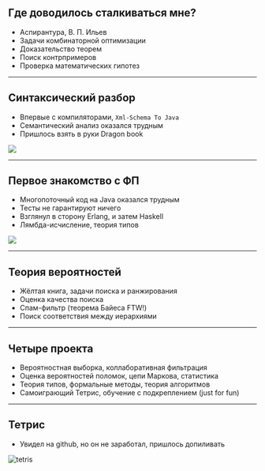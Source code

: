 ## Где доводилось сталкиваться мне?

- Аспирантура, В. П. Ильев
- Задачи комбинаторной оптимизации
- Доказательство теорем
- Поиск контрпримеров
- Проверка математических гипотез

----

## Синтаксический разбор

- Впервые с компиляторами, `Xml-Schema To Java`
- Семантический анализ оказался трудным
- Пришлось взять в руки Dragon book

![](slides/04-what-about-me/dragon-book.jpg)

----

## Первое знакомство с ФП

- Многопоточный код на Java оказался трудным
- Тесты не гарантируют ничего
- Взглянул в сторону Erlang, и затем Haskell
- Лямбда-исчисление, теория типов

![](slides/04-what-about-me/multithreading-theory-practice.png) <!-- .element height="350" -->

----

## Теория вероятностей

- Жёлтая книга, задачи поиска и ранжирования
- Оценка качества поиска
- Спам-фильтр (теорема Байеса FTW!)
- Поиск соответствия между иерархиями

----

## Четыре проекта
- Вероятностная выборка, коллаборативная фильтрация
- Оценка вероятностей поломок, цепи Маркова, статистика 
- Теория типов, формальные методы, теория алгоритмов
- Самоиграющий Тетрис, обучение с подкреплением (just for fun)

----

## Тетрис

- Увидел на github, но он не заработал, пришлось допиливать

![tetris](slides/04-what-about-me/demo.gif) <!-- .element height="400" -->


